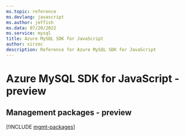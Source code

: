 ```yaml
---
ms.topic: reference
ms.devlang: javascript
ms.author: jeffish
ms.data: 07/20/2022
ms.service: mysql
title: Azure MySQL SDK for JavaScript
author: xirzec
description: Reference for Azure MySQL SDK for JavaScript
---
```

# Azure MySQL SDK for JavaScript - preview

## Management packages - preview
[!INCLUDE [mgmt-packages](mysql-mgmt-index.md)]
